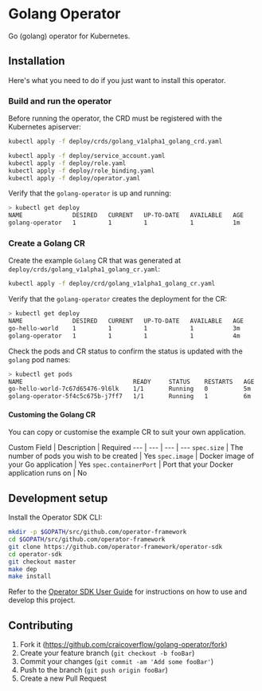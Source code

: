 # Golang Operator

Go (golang) operator for Kubernetes.

## Installation

Here's what you need to do if you just want to install this operator.

### Build and run the operator

Before running the operator, the CRD must be registered with the Kubernetes apiserver:

```sh
kubectl apply -f deploy/crds/golang_v1alpha1_golang_crd.yaml
```

```sh
kubectl apply -f deploy/service_account.yaml
kubectl apply -f deploy/role.yaml
kubectl apply -f deploy/role_binding.yaml
kubectl apply -f deploy/operator.yaml
```

Verify that the `golang-operator` is up and running:

```sh
> kubectl get deploy
NAME              DESIRED   CURRENT   UP-TO-DATE   AVAILABLE   AGE
golang-operator   1         1         1            1           1m
```

### Create a Golang CR

Create the example `Golang` CR that was generated at `deploy/crds/golang_v1alpha1_golang_cr.yaml`:

```sh
kubectl apply -f deploy/crd/golang_v1alpha1_golang_cr.yaml
```

Verify that the `golang-operator` creates the deployment for the CR:

```sh
> kubectl get deploy
NAME              DESIRED   CURRENT   UP-TO-DATE   AVAILABLE   AGE
go-hello-world    1         1         1            1           3m
golang-operator   1         1         1            1           4m
```

Check the pods and CR status to confirm the status is updated with the `golang` pod names:

```sh
> kubectl get pods
NAME                               READY     STATUS    RESTARTS   AGE
go-hello-world-7c67d65476-9l6lk    1/1       Running   0          5m
golang-operator-5f4c5c675b-j7ff7   1/1       Running   1          6m
```

#### Customing the Golang CR

You can copy or customise the example CR to suit your own application.

Custom Field | Description | Required
--- | --- | --- | ---
`spec.size` | The number of pods you wish to be created | Yes
`spec.image` | Docker image of your Go application |  Yes
`spec.containerPort` | Port that your Docker application runs on | No

## Development setup

Install the Operator SDK CLI:

```sh
mkdir -p $GOPATH/src/github.com/operator-framework
cd $GOPATH/src/github.com/operator-framework
git clone https://github.com/operator-framework/operator-sdk
cd operator-sdk
git checkout master
make dep
make install
```

Refer to the [Operator SDK User Guide][operator-sdk-user-guide] for instructions on how to use and develop this project.

## Contributing

1. Fork it (<https://github.com/craicoverflow/golang-operator/fork>)
2. Create your feature branch (`git checkout -b fooBar`)
3. Commit your changes (`git commit -am 'Add some fooBar'`)
4. Push to the branch (`git push origin fooBar`)
5. Create a new Pull Request

<!-- Markdown link & img dfn's -->
[npm-image]: https://img.shields.io/npm/v/datadog-metrics.svg?style=flat-square
[npm-url]: https://npmjs.org/package/datadog-metrics
[npm-downloads]: https://img.shields.io/npm/dm/datadog-metrics.svg?style=flat-square
[travis-image]: https://img.shields.io/travis/dbader/node-datadog-metrics/master.svg?style=flat-square
[travis-url]: https://travis-ci.org/dbader/node-datadog-metrics
[wiki]: https://github.com/yourname/yourproject/wiki
[operator-sdk-user-guide]: https://github.com/operator-framework/operator-sdk/blob/master/doc/user-guide.md